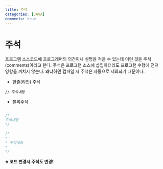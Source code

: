 ```yaml
---
title: 주석
categories: [JAVA]
comments: true
---
```


주석
===
 프로그램 소스코드에 프로그래머의 의견이나 설명을 적을 수 있는데 이런 것을 주석(comments)이라고 한다. 주석은 프로그램 소스에 삽입하더라도 프로그램 수행에 전혀 영향을 끼치지 않는다. 왜냐하면 컴파일 시 주석은 자동으로 제외되기 때문이다.


- 한줄(라인) 주석

`// 주석내용`

- 블록주석

```java

/*
주석내용
*/

/*
*
* 주석내용
*
*/

```

**※ 코드 변경시 주석도 변경!**

